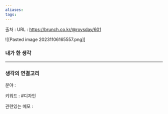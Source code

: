 ```yaml
---
aliases: 
tags:
---
```

출처 : 
URL : https://brunch.co.kr/@roysday/601

![[Pasted image 20231106165557.png]]

### 내가 한 생각

---
### 생각의 연결고리
분야 : 

키워드 : #디자인


관련있는 메모 : 
